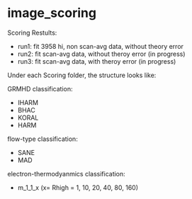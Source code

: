 # image_scoring

Scoring Restults:
- run1: fit 3958 hi, non scan-avg data, without theory error
- run2: fit scan-avg data, without theroy error (in progress)
- run3: fit scan-avg data, with theroy error    (in progress)



Under each Scoring folder, the structure looks like:

GRMHD classification:
- IHARM
- BHAC
- KORAL
- HARM

flow-type classification:
- SANE
- MAD

electron-thermodyanmics classification:
- m_1_1_x (x= Rhigh = 1, 10, 20, 40, 80, 160)

